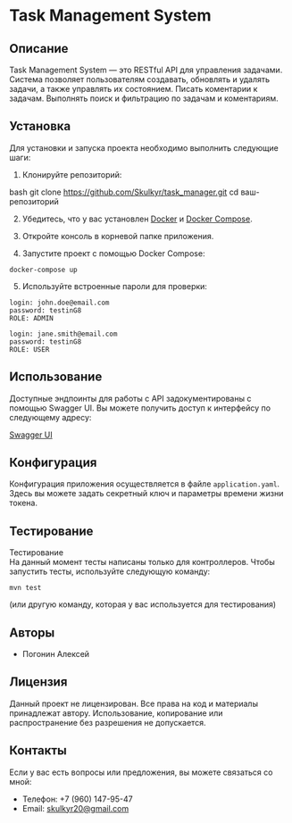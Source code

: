 # Task Management System

## Описание
Task Management System — это RESTful API для управления задачами. Система позволяет пользователям создавать, обновлять 
и удалять задачи, а также управлять их состоянием. Писать коментарии к задачам. Выполнять поиск и фильтрацию по задачам
и коментариям.

## Установка
Для установки и запуска проекта необходимо выполнить следующие шаги:

1. Клонируйте репозиторий:

bash
git clone https://github.com/Skulkyr/task_manager.git
cd ваш-репозиторий


2. Убедитесь, что у вас установлен [Docker](https://www.docker.com/get-started) и [Docker Compose](https://docs.docker.com/compose/).


3. Откройте консоль в корневой папке приложения.


4. Запустите проект с помощью Docker Compose:
```
docker-compose up
```

5. Используйте встроенные пароли для проверки:
 ```
login: john.doe@email.com
password: testinG8
ROLE: ADMIN
```
```
login: jane.smith@email.com
password: testinG8
ROLE: USER
```
## Использование
Доступные эндпоинты для работы с API задокументированы с помощью Swagger UI. Вы можете получить доступ к интерфейсу по следующему адресу:

[Swagger UI](http://localhost:8181/swagger-ui/index.html)

## Конфигурация
Конфигурация приложения осуществляется в файле `application.yaml`. Здесь вы можете задать секретный ключ и параметры времени жизни токена.

## Тестирование
Тестирование  
На данный момент тесты написаны только для контроллеров. Чтобы запустить тесты, используйте следующую команду:
```
mvn test
```
(или другую команду, которая у вас используется для тестирования)

## Авторы
- Погонин Алексей

## Лицензия
Данный проект не лицензирован. Все права на код и материалы принадлежат автору. Использование, копирование или распространение без разрешения не допускается.

## Контакты
Если у вас есть вопросы или предложения, вы можете связаться со мной:

- Телефон: +7 (960) 147-95-47
- Email: skulkyr20@gmail.com